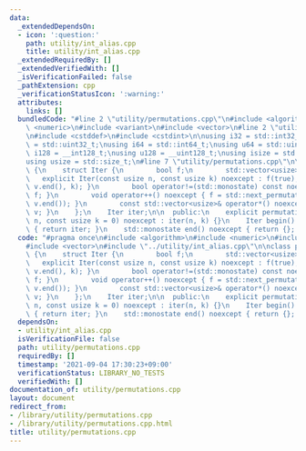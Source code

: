 ```yaml
---
data:
  _extendedDependsOn:
  - icon: ':question:'
    path: utility/int_alias.cpp
    title: utility/int_alias.cpp
  _extendedRequiredBy: []
  _extendedVerifiedWith: []
  _isVerificationFailed: false
  _pathExtension: cpp
  _verificationStatusIcon: ':warning:'
  attributes:
    links: []
  bundledCode: "#line 2 \"utility/permutations.cpp\"\n#include <algorithm>\n#include\
    \ <numeric>\n#include <variant>\n#include <vector>\n#line 2 \"utility/int_alias.cpp\"\
    \n#include <cstddef>\n#include <cstdint>\n\nusing i32 = std::int32_t;\nusing u32\
    \ = std::uint32_t;\nusing i64 = std::int64_t;\nusing u64 = std::uint64_t;\nusing\
    \ i128 = __int128_t;\nusing u128 = __uint128_t;\nusing isize = std::ptrdiff_t;\n\
    using usize = std::size_t;\n#line 7 \"utility/permutations.cpp\"\n\nclass permutations\
    \ {\n    struct Iter {\n        bool f;\n        std::vector<usize> v;\n     \
    \   explicit Iter(const usize n, const usize k) noexcept : f(true), v(n) { std::iota(v.begin(),\
    \ v.end(), k); }\n        bool operator!=(std::monostate) const noexcept { return\
    \ f; }\n        void operator++() noexcept { f = std::next_permutation(v.begin(),\
    \ v.end()); }\n        const std::vector<usize>& operator*() noexcept { return\
    \ v; }\n    };\n    Iter iter;\n\n  public:\n    explicit permutations(const usize\
    \ n, const usize k = 0) noexcept : iter(n, k) {}\n    Iter begin() const noexcept\
    \ { return iter; }\n    std::monostate end() noexcept { return {}; }\n};\n"
  code: "#pragma once\n#include <algorithm>\n#include <numeric>\n#include <variant>\n\
    #include <vector>\n#include \"../utility/int_alias.cpp\"\n\nclass permutations\
    \ {\n    struct Iter {\n        bool f;\n        std::vector<usize> v;\n     \
    \   explicit Iter(const usize n, const usize k) noexcept : f(true), v(n) { std::iota(v.begin(),\
    \ v.end(), k); }\n        bool operator!=(std::monostate) const noexcept { return\
    \ f; }\n        void operator++() noexcept { f = std::next_permutation(v.begin(),\
    \ v.end()); }\n        const std::vector<usize>& operator*() noexcept { return\
    \ v; }\n    };\n    Iter iter;\n\n  public:\n    explicit permutations(const usize\
    \ n, const usize k = 0) noexcept : iter(n, k) {}\n    Iter begin() const noexcept\
    \ { return iter; }\n    std::monostate end() noexcept { return {}; }\n};\n"
  dependsOn:
  - utility/int_alias.cpp
  isVerificationFile: false
  path: utility/permutations.cpp
  requiredBy: []
  timestamp: '2021-09-04 17:30:23+09:00'
  verificationStatus: LIBRARY_NO_TESTS
  verifiedWith: []
documentation_of: utility/permutations.cpp
layout: document
redirect_from:
- /library/utility/permutations.cpp
- /library/utility/permutations.cpp.html
title: utility/permutations.cpp
---
```

